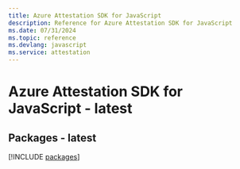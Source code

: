 ```yaml
---
title: Azure Attestation SDK for JavaScript
description: Reference for Azure Attestation SDK for JavaScript
ms.date: 07/31/2024
ms.topic: reference
ms.devlang: javascript
ms.service: attestation
---
```

# Azure Attestation SDK for JavaScript - latest
## Packages - latest
[!INCLUDE [packages](attestation-index.md)]